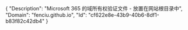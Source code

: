 {
  "Description": "Microsoft 365 的域所有权验证文件 - 放置在网站根目录中",
  "Domain": "fenciu.github.io",
  "Id": "cf622e8e-43b9-40b6-8df1-b83f82c42db4"
}

